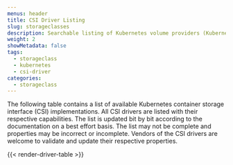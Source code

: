 ```yaml
---
menus: header
title: CSI Driver Listing
slug: storageclasses
description: Searchable listing of Kubernetes volume providers (Kubernetes CSI). Find your perfect implementation based on features, access modes, and more.
weight: 2
showMetadata: false
tags:
  - storageclass
  - kubernetes
  - csi-driver
categories:
  - storageclass
---
```


The following table contains a list of available Kubernetes container storage interface (CSI) implementations. All CSI drivers are listed with their respective capabilities. The list is updated bit by bit according to the documentation on a best effort basis. The list may not be complete and properties may be incorrect or incomplete. Vendors of the CSI drivers are welcome to validate and update their respective properties.

{{< render-driver-table >}}
